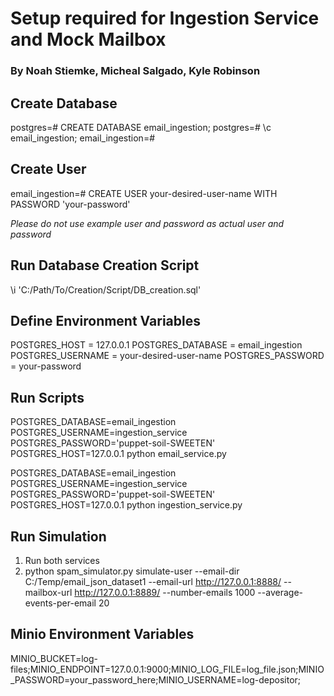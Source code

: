 # Setup required for Ingestion Service and Mock Mailbox
### By Noah Stiemke, Micheal Salgado, Kyle Robinson

## Create Database
postgres=# CREATE DATABASE email_ingestion;
postgres=# \c email_ingestion;
email_ingestion=#

## Create User
email_ingestion=# CREATE USER your-desired-user-name WITH PASSWORD 'your-password'

*Please do not use example user and password as actual user and password*

## Run Database Creation Script
\i 'C:/Path/To/Creation/Script/DB_creation.sql'

## Define Environment Variables
POSTGRES_HOST = 127.0.0.1
POSTGRES_DATABASE = email_ingestion
POSTGRES_USERNAME = your-desired-user-name
POSTGRES_PASSWORD = your-password

## Run Scripts
POSTGRES_DATABASE=email_ingestion POSTGRES_USERNAME=ingestion_service POSTGRES_PASSWORD='puppet-soil-SWEETEN' POSTGRES_HOST=127.0.0.1 python email_service.py

POSTGRES_DATABASE=email_ingestion POSTGRES_USERNAME=ingestion_service POSTGRES_PASSWORD='puppet-soil-SWEETEN' POSTGRES_HOST=127.0.0.1 python ingestion_service.py

## Run Simulation
1. Run both services
2. python spam_simulator.py simulate-user --email-dir C:/Temp/email_json_dataset1 --email-url http://127.0.0.1:8888/ --mailbox-url http://127.0.0.1:8889/ --number-emails 1000 --average-events-per-email 20

## Minio Environment Variables
MINIO_BUCKET=log-files;MINIO_ENDPOINT=127.0.0.1:9000;MINIO_LOG_FILE=log_file.json;MINIO_PASSWORD=your_password_here;MINIO_USERNAME=log-depositor;